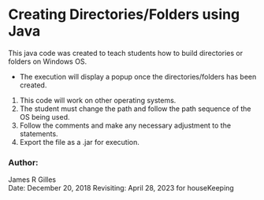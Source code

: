 # Creating Directories/Folders using Java

This java code was created to teach students how to build directories or folders on Windows OS.

* The execution will display a popup once the directories/folders has been created.
1. This code will work on other operating systems.
2. The student must change the path and follow the path sequence of the OS being used.
3. Follow the comments and make any necessary adjustment to the statements.
4. Export the file as a .jar for execution.

### Author: 
James R Gilles<br>
Date: December 20, 2018
Revisiting: April 28, 2023 for houseKeeping
